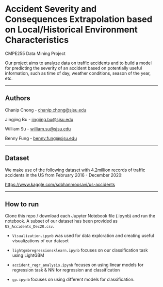 # Accident Severity and Consequences Extrapolation based on Local/Historical Environment Characteristics

CMPE255 Data Mining Project

Our project aims to analyze data on traffic accidents and to build a model for predicting the severity of an accident based on potentially useful information, such as time of day, weather conditions, season of the year, etc.

---

## Authors

Chanip Chong - [chanip.chong@sjsu.edu](mailto:chanip.chong@sjsu.edu)

Jingjing Bu - [jingjing.bu@sjsu.edu](mailto:jingjing.bu@sjsu.edu)

William Su - [william.su@sjsu.edu](mailto:william.su@sjsu.edu)

Benny Fung - [benny.fung@sjsu.edu](mailto:benny.fung@sjsu.edu)

---

## Dataset

We make use of the following dataset with 4.2million records of traffic accidents in the US from February 2016 - December 2020:

https://www.kaggle.com/sobhanmoosavi/us-accidents

---

## How to run

Clone this repo / download each Jupyter Notebook file (.ipynb) and run the notebook. A subset of our dataset has been provided as `US_Accidents_Dec20.csv`.

- `Visualization.ipynb` was used for data exploration and creating useful visualizations of our dataset

- `lightgmbregressionsklearn.ipynb` focuses on our classification task using LightGBM

- `accident_regr_analysis.ipynb` focuses on using linear models for regression task & NN for regression and classification

- `gp.ipynb` focuses on using different models for classification.
